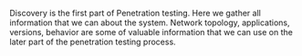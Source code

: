 Discovery is the first part of Penetration testing. Here we gather all information that we can about the system. Network topology, applications, versions, behavior are some of valuable information that we can use on the later part of the penetration testing process.
